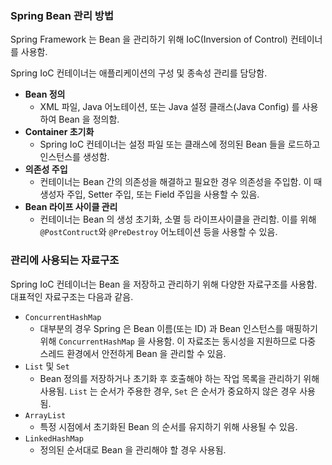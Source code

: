 
### Spring Bean 관리 방법


Spring Framework 는 Bean 을 관리하기 위해 IoC(Inversion of Control) 컨테이너를 사용함.

Spring IoC 컨테이너는 애플리케이션의 구성 및 종속성 관리를  담당함.


* **Bean 정의**
	* XML 파일, Java 어노테이션, 또는 Java 설정 클래스(Java Config) 를 사용하여 Bean 을 정의함.
* **Container 초기화**
	* Spring IoC 컨테이너는 설정 파일 또는 클래스에 정의된 Bean 들을 로드하고 인스턴스를 생성함.
* **의존성 주입**
	* 컨테이너는 Bean 간의 의존성을 해결하고 필요한 경우 의존성을 주입함. 이 때 생성자 주입, Setter 주입, 또는 Field 주입을 사용할 수 있음.
* **Bean 라이프 사이클 관리**
	* 컨테이너는 Bean 의 생성 초기화, 소멸 등 라이프사이클을 관리함. 이를 위해 `@PostContruct`와 `@PreDestroy` 어노테이션 등을 사용할 수 있음.


### 관리에 사용되는 자료구조

Spring IoC 컨테이너는 Bean 을 저장하고 관리하기 위해 다양한 자료구조를 사용함. 대표적인 자료구조는 다음과 같음.

* `ConcurrentHashMap`
	* 대부분의 경우 Spring 은 Bean 이름(또는 ID) 과 Bean 인스턴스를 매핑하기 위해 `ConcurrentHashMap` 을 사용함. 이 자료조는 동시성을 지원하므로 다중 스레드 환경에서 안전하게 Bean 을 관리할 수 있음.
* `List` 및 `Set`
	* Bean 정의를 저장하거나 초기화 후 호출해야 하는 작업 목록을 관리하기 위해 사용됨. `List` 는 순서가 주용한 경우, `Set` 은 순서가 중요하지 않은 경우 사용됨.
* `ArrayList`
	* 특정 시점에서 초기화된 Bean 의 순서를 유지하기 위해 사용될 수 있음.
* `LinkedHashMap`
	* 정의된 순서대로 Bean 을 관리해야 할 경우 사용됨.
